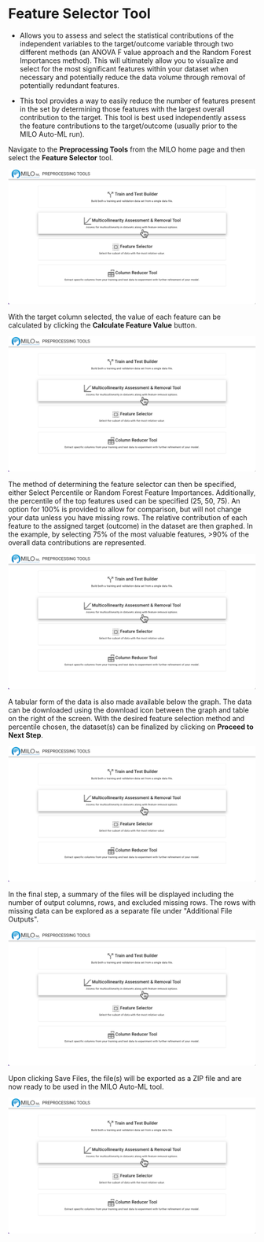 # Feature Selector Tool

- Allows you to assess and select the statistical contributions of the independent variables to the target/outcome variable
through two different methods (an ANOVA F value approach and the Random Forest Importances method). This will ultimately
allow you to visualize and select for the most significant features within your dataset when necessary and potentially reduce
the data volume through removal of potentially redundant features.

- This tool provides a way to easily reduce the number of features present in the set by determining those features with the
largest overall contribution to the target. This tool is best used independently assess the feature contributions to the
target/outcome (usually prior to the MILO Auto-ML run).

Navigate to the **Preprocessing Tools** from the MILO home page and then select the **Feature Selector** tool.

![Preprocessing Tools](./images/colinearity_screenshot_01.png)

With the target column selected, the value of each feature can be calculated by clicking the **Calculate Feature Value** button.

![Preprocessing Tools](./images/colinearity_screenshot_01.png)

The method of determining the feature selector can then be specified, either Select Percentile or Random Forest Feature Importances.
Additionally, the percentile of the top features used can be specified (25, 50, 75). An option for 100% is provided to allow for
comparison, but will not change your data unless you have missing rows. The relative contribution of each feature to the assigned
target (outcome) in the dataset are then graphed. In the example, by selecting 75% of the most valuable features, >90% of the
overall data contributions are represented.

![Preprocessing Tools](./images/colinearity_screenshot_01.png)

A tabular form of the data is also made available below the graph. The data can be downloaded using the download icon between
the graph and table on the right of the screen. With the desired feature selection method and percentile chosen, the dataset(s)
can be finalized by clicking on **Proceed to Next Step**.

![Preprocessing Tools](./images/colinearity_screenshot_01.png)

In the final step, a summary of the files will be displayed including the number of output columns, rows, and excluded missing
rows. The rows with missing data can be explored as a separate file under "Additional File Outputs".

![Preprocessing Tools](./images/colinearity_screenshot_01.png)

Upon clicking Save Files, the file(s) will be exported as a ZIP file and are now ready to be used in the MILO Auto-ML tool.

![Preprocessing Tools](./images/colinearity_screenshot_01.png)
